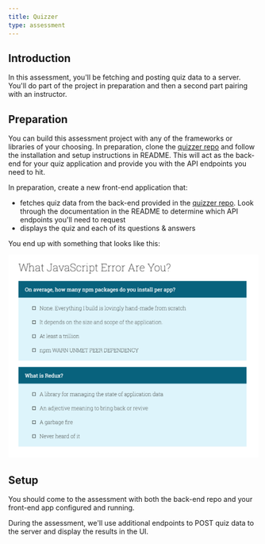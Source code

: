```yaml
---
title: Quizzer
type: assessment
---
```


## Introduction

In this assessment, you'll be fetching and posting quiz data to a server. You'll do part of the project in preparation and then a second part pairing with an instructor.

## Preparation

You can build this assessment project with any of the frameworks or libraries of your choosing. In preparation, clone the [quizzer repo](https://github.com/turingschool-examples/quiz-builder) and follow the installation and setup instructions in README. This will act as the back-end for your quiz application and provide you with the API endpoints you need to hit.

In preparation, create a new front-end application that: 

- fetches quiz data from the back-end provided in the [quizzer repo](https://github.com/turingschool-examples/quiz-builder). Look through the documentation in the README to determine which API endpoints you'll need to request
- displays the quiz and each of its questions & answers

You end up with something that looks like this:

![quizzer mockup][quizzer-assessment]

## Setup

You should come to the assessment with both the back-end repo and your front-end app configured and running.

During the assessment, we'll use additional endpoints to POST quiz data to the server and display the results in the UI.


[quizzer-assessment]: /assets/images/projects/quizzer/quizzer-assessment.png